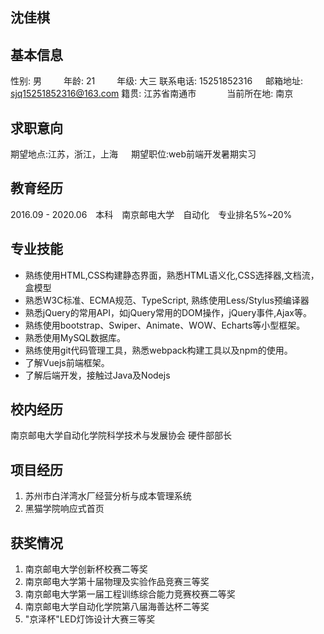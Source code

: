 沈佳棋
----

基本信息
----
性别: 男&ensp;&ensp;&ensp;&ensp;&ensp;年龄: 21&ensp;&ensp;&ensp;&ensp;&ensp;年级: 大三
联系电话: 15251852316&ensp;&ensp;&ensp;邮箱地址: sjq15251852316@163.com
籍贯: 江苏省南通市&ensp;&ensp;&ensp;&ensp;&ensp;&ensp;&ensp;当前所在地: 南京

求职意向
----
期望地点:江苏，浙江，上海&ensp;&ensp;&ensp;期望职位:web前端开发暑期实习 

教育经历
----
2016.09 - 2020.06&ensp;&ensp;本科&ensp;&ensp;南京邮电大学&ensp;&ensp;自动化&ensp;&ensp;专业排名5%~20% 

专业技能
----

* 熟练使用HTML,CSS构建静态界面，熟悉HTML语义化,CSS选择器,文档流，盒模型
* 熟悉W3C标准、ECMA规范、TypeScript, 熟练使用Less/Stylus预编译器
* 熟悉jQuery的常用API，如jQuery常用的DOM操作，jQuery事件,Ajax等。
* 熟练使用bootstrap、Swiper、Animate、WOW、Echarts等小型框架。
* 熟悉使用MySQL数据库。
* 熟练使用git代码管理工具，熟悉webpack构建工具以及npm的使用。 
* 了解Vuejs前端框架。 
* 了解后端开发，接触过Java及Nodejs

校内经历
----
南京邮电大学自动化学院科学技术与发展协会 硬件部部长

项目经历
----
1. 苏州市白洋湾水厂经营分析与成本管理系统
2.  黑猫学院响应式首页

获奖情况
----

1. 南京邮电大学创新杯校赛二等奖
2. 南京邮电大学第十届物理及实验作品竞赛三等奖
3. 南京邮电大学第一届工程训练综合能力竞赛校赛二等奖
4. 南京邮电大学自动化学院第八届海善达杯二等奖
5. "京泽杯"LED灯饰设计大赛三等奖